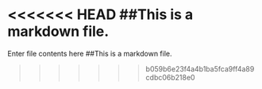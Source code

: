 <<<<<<< HEAD
##This is a markdown file.
=======
Enter file contents here
##This is a markdown file.
>>>>>>> b059b6e23f4a4b1ba5fca9ff4a89cdbc06b218e0

